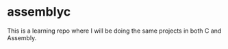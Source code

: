 # assemblyc
This is a learning repo where I will be doing the same projects in both C and Assembly.

